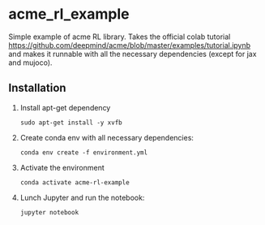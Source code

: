 # acme_rl_example

Simple example of acme RL library. Takes the official colab tutorial https://github.com/deepmind/acme/blob/master/examples/tutorial.ipynb and makes it runnable with all the necessary dependencies (except for jax and mujoco).

## Installation

1. Install apt-get dependency

       sudo apt-get install -y xvfb     

2. Create conda env with all necessary dependencies:

       conda env create -f environment.yml

3. Activate the environment

       conda activate acme-rl-example

4. Lunch Jupyter and run the notebook:

       jupyter notebook
